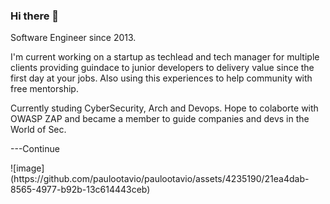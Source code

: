 ### Hi there 👋

Software Engineer since 2013. 

I'm current working on a startup as techlead and tech manager for multiple clients providing guindace to junior developers to delivery value since the first day at your jobs.
Also using this experiences to help community with free mentorship. 

Currently studing CyberSecurity, Arch and Devops.
Hope to colaborte with OWASP ZAP and became a member to guide companies and devs in the World of Sec.


---Continue




<!--
**paulootavio/paulootavio** is a ✨ _special_ ✨ repository because its `README.md` (this file) appears on your GitHub profile.

Here are some ideas to get you started:

- 🔭 I’m currently working on ...
- 🌱 I’m currently learning ...
- 👯 I’m looking to collaborate on ...
- 🤔 I’m looking for help with ...
- 💬 Ask me about ...
- 📫 How to reach me: ...
- 😄 Pronouns: ...
- ⚡ Fun fact: ...
-->


<title>Programing sometimes hits like playing dark souls, so rest here!!</title>
![image](https://github.com/paulootavio/paulootavio/assets/4235190/21ea4dab-8565-4977-b92b-13c614443ceb)
